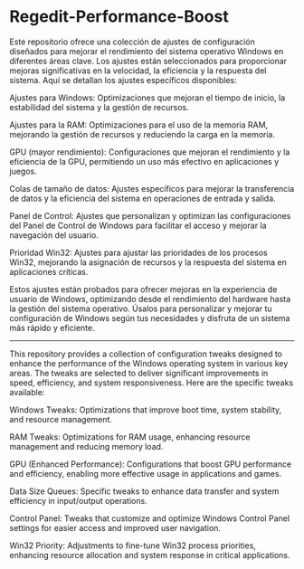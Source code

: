# Regedit-Performance-Boost
Este repositorio ofrece una colección de ajustes de configuración diseñados para mejorar el rendimiento del sistema operativo Windows en diferentes áreas clave. Los ajustes están seleccionados para proporcionar mejoras significativas en la velocidad, la eficiencia y la respuesta del sistema. Aquí se detallan los ajustes específicos disponibles:

Ajustes para Windows: Optimizaciones que mejoran el tiempo de inicio, la estabilidad del sistema y la gestión de recursos.

Ajustes para la RAM: Optimizaciones para el uso de la memoria RAM, mejorando la gestión de recursos y reduciendo la carga en la memoria.

GPU (mayor rendimiento): Configuraciones que mejoran el rendimiento y la eficiencia de la GPU, permitiendo un uso más efectivo en aplicaciones y juegos.

Colas de tamaño de datos: Ajustes específicos para mejorar la transferencia de datos y la eficiencia del sistema en operaciones de entrada y salida.

Panel de Control: Ajustes que personalizan y optimizan las configuraciones del Panel de Control de Windows para facilitar el acceso y mejorar la navegación del usuario.

Prioridad Win32: Ajustes para ajustar las prioridades de los procesos Win32, mejorando la asignación de recursos y la respuesta del sistema en aplicaciones críticas.

Estos ajustes están probados para ofrecer mejoras en la experiencia de usuario de Windows, optimizando desde el rendimiento del hardware hasta la gestión del sistema operativo. Úsalos para personalizar y mejorar tu configuración de Windows según tus necesidades y disfruta de un sistema más rápido y eficiente.


--------------------------------------------------------------------------------------------------------------------------------------------------------------------------------------------------

This repository provides a collection of configuration tweaks designed to enhance the performance of the Windows operating system in various key areas. The tweaks are selected to deliver significant improvements in speed, efficiency, and system responsiveness. Here are the specific tweaks available:

Windows Tweaks: Optimizations that improve boot time, system stability, and resource management.

RAM Tweaks: Optimizations for RAM usage, enhancing resource management and reducing memory load.

GPU (Enhanced Performance): Configurations that boost GPU performance and efficiency, enabling more effective usage in applications and games.

Data Size Queues: Specific tweaks to enhance data transfer and system efficiency in input/output operations.

Control Panel: Tweaks that customize and optimize Windows Control Panel settings for easier access and improved user navigation.

Win32 Priority: Adjustments to fine-tune Win32 process priorities, enhancing resource allocation and system response in critical applications.

